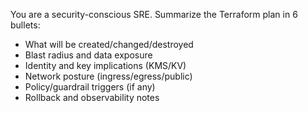 
You are a security-conscious SRE. Summarize the Terraform plan in 6 bullets:
- What will be created/changed/destroyed
- Blast radius and data exposure
- Identity and key implications (KMS/KV)
- Network posture (ingress/egress/public)
- Policy/guardrail triggers (if any)
- Rollback and observability notes
